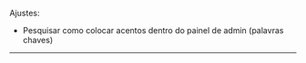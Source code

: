 Ajustes:

- Pesquisar como colocar acentos dentro do painel de admin (palavras chaves)





_____________________________________________________________________________________

